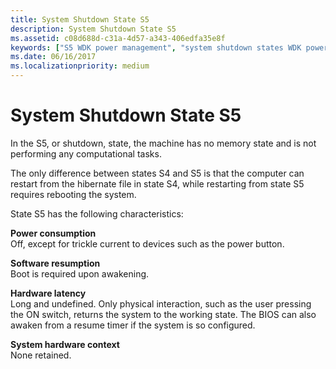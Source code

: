 ```yaml
---
title: System Shutdown State S5
description: System Shutdown State S5
ms.assetid: c08d688d-c31a-4d57-a343-406edfa35e8f
keywords: ["S5 WDK power management", "system shutdown states WDK power management", "software resumption WDK power management", "resumption WDK power management", "hardware latency WDK power management", "system hardware context WDK power management", "hardware context WDK power management", "context WDK power management", "latency WDK power management", "system power states WDK kernel , shutdown state", "shutdown states WDK power management"]
ms.date: 06/16/2017
ms.localizationpriority: medium
---
```


# System Shutdown State S5





In the S5, or shutdown, state, the machine has no memory state and is not performing any computational tasks.

The only difference between states S4 and S5 is that the computer can restart from the hibernate file in state S4, while restarting from state S5 requires rebooting the system.

State S5 has the following characteristics:

<a href="" id="power-consumption"></a>**Power consumption**  
Off, except for trickle current to devices such as the power button.

<a href="" id="software-resumption"></a>**Software resumption**  
Boot is required upon awakening.

<a href="" id="hardware-latency"></a>**Hardware latency**  
Long and undefined. Only physical interaction, such as the user pressing the ON switch, returns the system to the working state. The BIOS can also awaken from a resume timer if the system is so configured.

<a href="" id="system-hardware-context"></a>**System hardware context**  
None retained.

 

 




